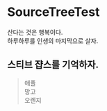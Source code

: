 # SourceTreeTest      
산다는 것은 행복이다.    
하루하루를 인생의 마지막으로 살자.   
## 스티브 쟙스를 기억하자.    
>애플   
>망고   
>오렌지
